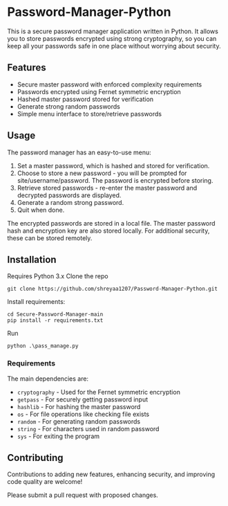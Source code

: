 # Password-Manager-Python

This is a secure password manager application written in Python. It allows you to store passwords encrypted using strong cryptography, so you can keep all your passwords safe in one place without worrying about security.

## Features

- Secure master password with enforced complexity requirements
- Passwords encrypted using Fernet symmetric encryption
- Hashed master password stored for verification
- Generate strong random passwords
- Simple menu interface to store/retrieve passwords

## Usage

The password manager has an easy-to-use menu:
1. Set a master password, which is hashed and stored for verification.
2. Choose to store a new password - you will be prompted for site/username/password. The password is encrypted before storing.
3. Retrieve stored passwords - re-enter the master password and decrypted passwords are displayed.
4. Generate a random strong password.
5. Quit when done.

The encrypted passwords are stored in a local file. The master password hash and encryption key are also stored locally. For additional security, these can be stored remotely.

## Installation

Requires Python 3.x
Clone the repo
```
git clone https://github.com/shreyaa1207/Password-Manager-Python.git
```
Install requirements:
```
cd Secure-Password-Manager-main
pip install -r requirements.txt
```
Run
```
python .\pass_manage.py
```

### Requirements
The main dependencies are:

- ```cryptography``` -   Used for the Fernet symmetric encryption
- ```getpass``` - For securely getting password input
- ```hashlib``` - For hashing the master password
- ```os``` - For file operations like checking file exists
- ```random``` - For generating random passwords
- ```string``` - For characters used in random password
- ```sys``` - For exiting the program

## Contributing
Contributions to adding new features, enhancing security, and improving code quality are welcome!

Please submit a pull request with proposed changes.
